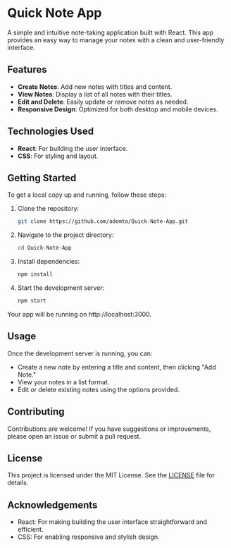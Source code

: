 # Quick Note App

A simple and intuitive note-taking application built with React. This app provides an easy way to manage your notes with a clean and user-friendly interface.

## Features

- **Create Notes**: Add new notes with titles and content.
- **View Notes**: Display a list of all notes with their titles.
- **Edit and Delete**: Easily update or remove notes as needed.
- **Responsive Design**: Optimized for both desktop and mobile devices.

## Technologies Used

- **React**: For building the user interface.
- **CSS**: For styling and layout.

## Getting Started

To get a local copy up and running, follow these steps:

1. Clone the repository:
   ```bash
   git clone https://github.com/ademto/Quick-Note-App.git
   ```

2. Navigate to the project directory:
   ```bash
   cd Quick-Note-App
   ```

3. Install dependencies:
   ```bash
   npm install
   ```

4. Start the development server:
   ```bash
   npm start
   ```

Your app will be running on http://localhost:3000.

## Usage

Once the development server is running, you can:

- Create a new note by entering a title and content, then clicking "Add Note."
- View your notes in a list format.
- Edit or delete existing notes using the options provided.

## Contributing

Contributions are welcome! If you have suggestions or improvements, please open an issue or submit a pull request.

## License

This project is licensed under the MIT License. See the [LICENSE](LICENSE) file for details.

## Acknowledgements

- React: For making building the user interface straightforward and efficient.
- CSS: For enabling responsive and stylish design.

